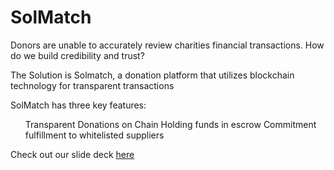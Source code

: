 # SolMatch

Donors are unable to accurately review charities financial transactions. How do we build credibility and trust?

The Solution is Solmatch, a donation platform that utilizes blockchain technology for transparent transactions

SolMatch has three key features: 
<ul>
  <il>Transparent Donations on Chain</il>
  <il>Holding funds in escrow</il>
  <il>Commitment fulfillment to whitelisted suppliers</il>
</ul>

Check out our slide deck <a href="https://www.canva.com/design/DAFxTcSyYbs/yFRElmTAPKkTgo583cFsEg/view?utm_content=DAFxTcSyYbs&utm_campaign=designshare">here</a>


